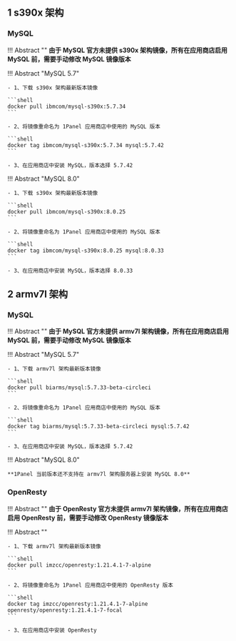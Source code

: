 ## 1 s390x 架构

### MySQL

!!! Abstract ""
    **由于 MySQL 官方未提供 s390x 架构镜像，所有在应用商店启用 MySQL 前，需要手动修改 MySQL 镜像版本**

!!! Abstract "MySQL 5.7"

    - 1、下载 s390x 架构最新版本镜像

    ```shell
    docker pull ibmcom/mysql-s390x:5.7.34
    ```

    - 2、将镜像重命名为 1Panel 应用商店中使用的 MySQL 版本
    
    ```shell
    docker tag ibmcom/mysql-s390x:5.7.34 mysql:5.7.42
    ```

    - 3、在应用商店中安装 MySQL，版本选择 5.7.42

!!! Abstract "MySQL 8.0"

    - 1、下载 s390x 架构最新版本镜像

    ```shell
    docker pull ibmcom/mysql-s390x:8.0.25
    ```

    - 2、将镜像重命名为 1Panel 应用商店中使用的 MySQL 版本
    
    ```shell
    docker tag ibmcom/mysql-s390x:8.0.25 mysql:8.0.33
    ```

    - 3、在应用商店中安装 MySQL，版本选择 8.0.33

## 2 armv7l 架构

### MySQL

!!! Abstract ""
    **由于 MySQL 官方未提供 armv7l 架构镜像，所有在应用商店启用 MySQL 前，需要手动修改 MySQL 镜像版本**

!!! Abstract "MySQL 5.7"

    - 1、下载 armv7l 架构最新版本镜像

    ```shell
    docker pull biarms/mysql:5.7.33-beta-circleci
    ```

    - 2、将镜像重命名为 1Panel 应用商店中使用的 MySQL 版本
    
    ```shell
    docker tag biarms/mysql:5.7.33-beta-circleci mysql:5.7.42
    ```

    - 3、在应用商店中安装 MySQL，版本选择 5.7.42

!!! Abstract "MySQL 8.0"

    **1Panel 当前版本还不支持在 armv7l 架构服务器上安装 MySQL 8.0**

### OpenResty

!!! Abstract ""
    **由于 OpenResty 官方未提供 armv7l 架构镜像，所有在应用商店启用 OpenResty 前，需要手动修改 OpenResty 镜像版本**

!!! Abstract ""

    - 1、下载 armv7l 架构最新版本镜像

    ```shell
    docker pull imzcc/openresty:1.21.4.1-7-alpine
    ```

    - 2、将镜像重命名为 1Panel 应用商店中使用的 OpenResty 版本
    
    ```shell
    docker tag imzcc/openresty:1.21.4.1-7-alpine openresty/openresty:1.21.4.1-7-focal
    ```

    - 3、在应用商店中安装 OpenResty

